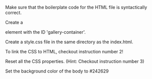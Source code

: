 Make sure that the boilerplate code for the HTML file is syntactically correct.
 
Create a <div> element with the ID 'gallery-container'.
 
Create a style.css file in the same directory as the index.html.
 
To link the CSS to HTML, checkout instruction number 2!
 
Reset all the CSS properties. (Hint: Checkout instruction number 3)
 
Set the background color of the body to #242629
